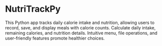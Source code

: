 # NutriTrackPy
This Python app tracks daily calorie intake and nutrition, allowing users to record, save, and display meals with calorie counts. Calculate daily intake, remaining calories, and nutrition details. Intuitive menu, file operations, and user-friendly features promote healthier choices.
